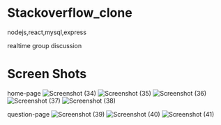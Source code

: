  
# Stackoverflow_clone
nodejs,react,mysql,express

realtime group discussion


<h1>Screen Shots</h1>

home-page
![Screenshot (34)](https://github.com/Taimbur/Stackoverflow_clone/assets/118272408/21e97ea4-0328-4e91-b99d-eb34e4e27f47)
![Screenshot (35)](https://github.com/Taimbur/Stackoverflow_clone/assets/118272408/06855136-21a4-425d-973e-19e1a7ae6ff0)
![Screenshot (36)](https://github.com/Taimbur/Stackoverflow_clone/assets/118272408/38fe03c3-ddb9-42bd-95cb-7289d2a9298f)
![Screenshot (37)](https://github.com/Taimbur/Stackoverflow_clone/assets/118272408/c0dda277-3312-497b-96fa-3493a809a934)
![Screenshot (38)](https://github.com/Taimbur/Stackoverflow_clone/assets/118272408/711cfa2d-7451-4a39-8dc9-0f655b37ce36)

question-page
![Screenshot (39)](https://github.com/Taimbur/Stackoverflow_clone/assets/118272408/3877f0be-b65b-4947-8c1d-971de3753a81)
![Screenshot (40)](https://github.com/Taimbur/Stackoverflow_clone/assets/118272408/52dbee0f-be49-4689-be4f-cb529a9074cf)
![Screenshot (41)](https://github.com/Taimbur/Stackoverflow_clone/assets/118272408/da59d362-91e8-4dd5-9db4-5c1eeaaa29d5)
